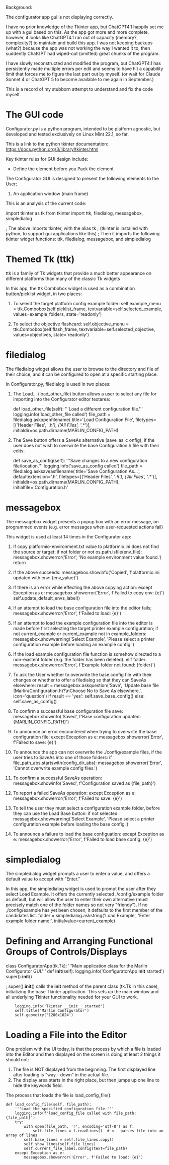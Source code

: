 Background:

The configurator app gui is not displaying correctly.

I have no prior knowledge of the Tkinter app, but ChatGPT4.1 happily set me up with a gui based on this.  As the app got more and more complete, however, it looks like ChatGPT4.1 ran out of capacity (memory?, complexity?) to maintain and build this app.  I was not keeping backups (what?) because the app was not working the way I wanted it to, then suddently ChatGPT had wiped-out (omitted) great chunks of the program.

I have slowly reconstructed and modified the program, but ChatGPT4.1 has persistently made multiple errors per edit and seems to have hit a capability limit that forces me to figure the last part out by myself. (or wait for Claude Sonnet 4 or ChatGPT 5 to become available to me again in September.)

This is a record of my stubborn attempt to understand and fix the code myself.

# The GUI code

Configurator.py is a python program, intended to be platform agnostic, but developed and tested exclusively on Linux Mint 22.1, so far.

This is a link to the python tkinter documentation: https://docs.python.org/3/library/tkinter.html

Key tkinter rules for GUI design include:
 - Define the element before you Pack the element

The Configurator GUI is designed to present the following elements to the User;

1. An application window (main frame)

This is an analysis of the current code:

import tkinter as tk
from tkinter import ttk, filedialog, messagebox, simpledialog

; The above imports tkinter, with the alias tk
; (tkinter is installed with python, to support gui applications like this)
; Then it imports the following tkinter widget functions: ttk, filedialog, messagebox, and simpledialog

# Themed Tk (ttk) 
ttk is a family of Tk widgets that provide a much better appearance on different platforms than many of the classic Tk widgets

In this app, the ttk Combobox widget is used as a combination button/picklist widget, in two places:
  
1. To select the target platform config example folder:
    self.example_menu = ttk.Combobox(self.picklist_frame, textvariable=self.selected_example, values=example_folders, state='readonly')

2. To select the objective flashcard:
    self.objective_menu = ttk.Combobox(self.flash_frame, textvariable=self.selected_objective, values=objectives, state='readonly')

# filedialog

The filedialog widget allows the user to browse to the directory and file of their choice, and it can be configured to open at a specific starting place.

In Configurator.py, filedialog is used in two places:

1. The Load... (load_other_file) button allows a user to select any file for importing into the Configurator editor textarea:

    def load_other_file(self):
        '''Load a different configuration file.'''
        logging.info('load_other_file called')
        file_path = filedialog.askopenfilename(
            title='Load Configuration File',
            filetypes=[('Header Files', '*.h'), ('All Files', '*.*')],
            initialdir=os.path.dirname(MARLIN_CONFIG_PATH)

2. The Save button offers a SaveAs alternative (save_as_c   onfig), if the user does not wish to overwrite the base Configuration.h file with their edits:

    def save_as_config(self):
        '''Save changes to a new configuration file/location.'''
        logging.info('save_as_config called')
        file_path = filedialog.asksaveasfilename(
            title='Save Configuration As...',
            defaultextension='.h',
            filetypes=[('Header Files', '*.h'), ('All Files', '*.*')],
            initialdir=os.path.dirname(MARLIN_CONFIG_PATH),
            initialfile='Configuration.h'

# messagebox

The messagebox widget presents a popup box with an error message, on programmed events (e.g. error messages when user-requested actions fail)

This widget is used at least 14 times in the Configurator app:
1. If copy platformio-environment.txt value to platformio.ini does not find the source or target:
        if not folder or not os.path.isfile(env_file):
            messagebox.showerror('Error', 'No example environment value found.')
            return

2. If the above succeeds:
    messagebox.showinfo('Copied', f'platformio.ini updated with env: {env_value}')

3. If there is an error while effecting the above copying action:
        except Exception as e:
            messagebox.showerror('Error', f'Failed to copy env: {e}')
        self.update_default_envs_label()

4. If an attempt to load the base configuration file into the editor fails;
    messagebox.showerror('Error', f'Failed to load: {e}')

5. If an attempt to load the example configuration file into the editor is made before first selecting the target printer example configuration;
    if not current_example or current_example not in example_folders:
        messagebox.showwarning('Select Example', 'Please select a printer configuration example before loading an example config.')

6. If the load example configuration file function is somehow directed to a non-existent folder (e.g. the folder has been deleted):
elif folder:
    messagebox.showerror('Error', f'Example folder not found: {folder}')

7. To ask the User whether to overwrite the base config file with their changes or whether to offer a filedialog so that they can SaveAs elsewhere:
    result = messagebox.askquestion('Save', 'Update base file (Marlin/Configuration.h)?\nChoose No to Save As elsewhere.', icon='question')
    if result == 'yes':
        self.save_base_config()
    else:
        self.save_as_config()

8. To confirm a successful base configuration file save:
    messagebox.showinfo('Saved', f'Base configuration updated: {MARLIN_CONFIG_PATH}')

9. To announce an error encountered when trying to overwrite the base configuration file:
    except Exception as e:
        messagebox.showerror('Error', f'Failed to save: {e}')

10. To announce the app can not overwrite the ./config/example files, if the user tries to SaveAs into one of those folders:
 if file_path_abs.startswith(config_dir_abs):
    messagebox.showerror('Error', 'Cannot overwrite example config files.')

11. To confirm a successful SaveAs operation:
    messagebox.showinfo('Saved', f'Configuration saved as {file_path}')

12. To report a failed SaveAs operation:
        except Exception as e:
            messagebox.showerror('Error', f'Failed to save: {e}')

13. To tell the user they must select a configuration example folder, before they can use the Load Base button:
    if not selected:
        messagebox.showwarning('Select Example', 'Please select a printer configuration example before loading the base config.')

14. To announce a failure to load the base configuation:
    except Exception as e:
        messagebox.showerror('Error', f'Failed to load base config: {e}')

# simpledialog

The simpledialog widget prompts a user to enter a value, and offers a default value to accept with "Enter."

In this app, the simpledialog widget is used to prompt the user after they select Load Example.  It offers the currently selected ./config/example folder as default, but will allow the user to enter their own alternative (must precisely match one of the folder names so not very "friendy").  If no ,/config/example has yet been chosen, it defaults to the first member of the candidates list.
    folder = simpledialog.askstring('Load Example', 'Enter example folder name:', initialvalue=current_example)

# Defining and Arranging Functional Groups of Controls/Displays



class ConfiguratorApp(tk.Tk):
    '''Main application class for the Marlin Configurator GUI.'''
    def __init__(self):
        logging.info('ConfiguratorApp __init__ started')
        super().__init__()

; super().__init__() calls the __init__ method of the parent class (tk.Tk in this case), initializing the base Tkinter application. This sets up the main window and all underlying Tkinter functionality needed for your GUI to work.

        logging.info('Tkinter __init__ started')
        self.title('Marlin Configurator')
        self.geometry('1280x1024')

# Loading a File into the Editor

One problem with the UI today, is that the process by which a file is loaded into the Editor and then displayed on the screen is doing at least 2 things it should not:

1. The file is NOT displayed from the beginning.  The first displayed line after loading is "way - down" in the actual file.
2. The display area starts in the right place, but then jumps up one line to hide the keywords field.

The process that loads the file is load_config_file():

    def load_config_file(self, file_path):
        '''Load the specified configuration file.'''
        logging.info(f'load_config_file called with file_path: {file_path}')
        try:
            with open(file_path, 'r', encoding='utf-8') as f:
                self.file_lines = f.readlines()  # <-- parses file into an array of lines
            self.base_lines = self.file_lines.copy()
            self.show_lines(self.file_lines)
            self.current_file_label.config(text=file_path)
        except Exception as e:
            messagebox.showerror('Error', f'Failed to load: {e}')